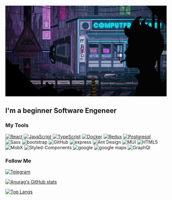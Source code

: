 ![Header](https://github.com/zagliadov/zagliadov/blob/main/assets/33HI.gif)

## I'm a beginner Software Engeneer

### My Tools

[![React](https://img.shields.io/badge/-React-282C34?style=for-the-badge&logo=react)](https://ru.reactjs.org/)
[![JavaScript](https://img.shields.io/badge/-JavaScript-282C34?style=for-the-badge&logo=JavaScript)](https://learn.javascript.ru/)
[![TypeScript](https://img.shields.io/badge/-TypeScript-282C34?style=for-the-badge&logo=TypeScript)](https://www.typescriptlang.org/)
[![Docker](https://img.shields.io/badge/-Docker-282C34?style=for-the-badge&logo=Docker)](https://www.docker.com/)
[![Redux](https://img.shields.io/badge/-Redux-282C34?style=for-the-badge&logo=Redux)](https://redux.js.org/)
[![Postgresql](https://img.shields.io/badge/-Postgresql-282C34?style=for-the-badge&logo=Postgresql)](https://www.postgresql.org/)
![Sass](https://img.shields.io/badge/-sass-282C34?style=for-the-badge&logo=sass)
![bootstrap](https://img.shields.io/badge/-bootstrap-282C34?style=for-the-badge&logo=bootstrap)
![GitHub](https://img.shields.io/badge/-github-282C34?style=for-the-badge&logo=github)
![express](https://img.shields.io/badge/-express-282C34?style=for-the-badge&logo=express)
![Ant Design](https://img.shields.io/badge/-ant%20design-282C34?style=for-the-badge&logo=ant-design)
![MUI](https://img.shields.io/badge/-mui-282C34?style=for-the-badge&logo=mui)
![HTML5](https://img.shields.io/badge/-html5-282C34?style=for-the-badge&logo=html5)
![MobX](https://img.shields.io/badge/-mobx-282C34?style=for-the-badge&logo=mobx)
![Styled-Components](https://img.shields.io/badge/-styled%20somponents-282C34?style=for-the-badge&logo=styled-components)
![google](https://img.shields.io/badge/-google-282C34?style=for-the-badge&logo=google)
![google maps](https://img.shields.io/badge/-google%20maps-282C34?style=for-the-badge&logo=google-maps)
![GraphQl](https://img.shields.io/badge/-graphql-282C34?style=for-the-badge&logo=graphql)


### Follow Me 

[![Telegram](https://img.shields.io/badge/-Telegram-282C34?style=for-the-badge&logo=telegram)](https://web.telegram.org/z/)

[![Anurag's GitHub stats](https://github-readme-stats.vercel.app/api?username=zagliadov&show_icons=true&theme=prussian)](https://github.com/anuraghazra/github-readme-stats)

[![Top Langs](https://github-readme-stats.vercel.app/api/top-langs/?username=zagliadov&layout=compact)](https://github.com/anuraghazra/github-readme-stats)
